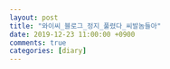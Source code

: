 ```yaml
---
layout: post
title: "와이씨_블로그_정지_풀렸다_씨발놈들아"
date: 2019-12-23 11:00:00 +0900
comments: true 
categories: [diary] 
---
```

